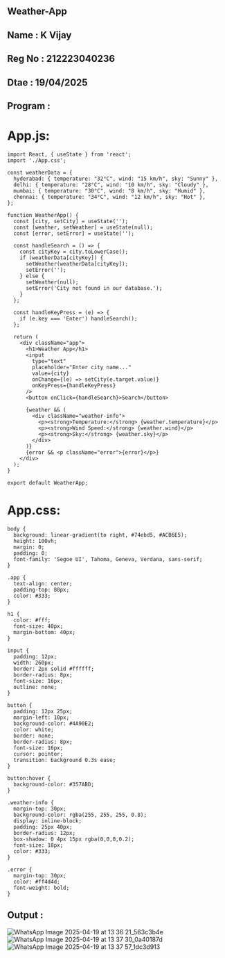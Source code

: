 ## Weather-App
## Name : K Vijay
## Reg No : 212223040236
## Dtae : 19/04/2025
## Program :
# App.js:
```
import React, { useState } from 'react';
import './App.css';

const weatherData = {
  hyderabad: { temperature: "32°C", wind: "15 km/h", sky: "Sunny" },
  delhi: { temperature: "28°C", wind: "10 km/h", sky: "Cloudy" },
  mumbai: { temperature: "30°C", wind: "8 km/h", sky: "Humid" },
  chennai: { temperature: "34°C", wind: "12 km/h", sky: "Hot" },
};

function WeatherApp() {
  const [city, setCity] = useState('');
  const [weather, setWeather] = useState(null);
  const [error, setError] = useState('');

  const handleSearch = () => {
    const cityKey = city.toLowerCase();
    if (weatherData[cityKey]) {
      setWeather(weatherData[cityKey]);
      setError('');
    } else {
      setWeather(null);
      setError('City not found in our database.');
    }
  };

  const handleKeyPress = (e) => {
    if (e.key === 'Enter') handleSearch();
  };

  return (
    <div className="app">
      <h1>Weather App</h1>
      <input
        type="text"
        placeholder="Enter city name..."
        value={city}
        onChange={(e) => setCity(e.target.value)}
        onKeyPress={handleKeyPress}
      />
      <button onClick={handleSearch}>Search</button>

      {weather && (
        <div className="weather-info">
          <p><strong>Temperature:</strong> {weather.temperature}</p>
          <p><strong>Wind Speed:</strong> {weather.wind}</p>
          <p><strong>Sky:</strong> {weather.sky}</p>
        </div>
      )}
      {error && <p className="error">{error}</p>}
    </div>
  );
}

export default WeatherApp;
```
# App.css:
```
body {
  background: linear-gradient(to right, #74ebd5, #ACB6E5);
  height: 100vh;
  margin: 0;
  padding: 0;
  font-family: 'Segoe UI', Tahoma, Geneva, Verdana, sans-serif;
}

.app {
  text-align: center;
  padding-top: 80px;
  color: #333;
}

h1 {
  color: #fff;
  font-size: 40px;
  margin-bottom: 40px;
}

input {
  padding: 12px;
  width: 260px;
  border: 2px solid #ffffff;
  border-radius: 8px;
  font-size: 16px;
  outline: none;
}

button {
  padding: 12px 25px;
  margin-left: 10px;
  background-color: #4A90E2;
  color: white;
  border: none;
  border-radius: 8px;
  font-size: 16px;
  cursor: pointer;
  transition: background 0.3s ease;
}

button:hover {
  background-color: #357ABD;
}

.weather-info {
  margin-top: 30px;
  background-color: rgba(255, 255, 255, 0.8);
  display: inline-block;
  padding: 25px 40px;
  border-radius: 12px;
  box-shadow: 0 4px 15px rgba(0,0,0,0.2);
  font-size: 18px;
  color: #333;
}

.error {
  margin-top: 30px;
  color: #ff4d4d;
  font-weight: bold;
}
```
## Output :
![WhatsApp Image 2025-04-19 at 13 36 21_563c3b4e](https://github.com/user-attachments/assets/49ecf360-6f66-4650-88a5-e400d6332469)
![WhatsApp Image 2025-04-19 at 13 37 30_0a40187d](https://github.com/user-attachments/assets/512cd0f2-f1b1-4adf-a40b-b8a60a243021)
![WhatsApp Image 2025-04-19 at 13 37 57_1dc3d913](https://github.com/user-attachments/assets/dc649f14-8b3a-445d-abe2-3f9e7b0446a7)


